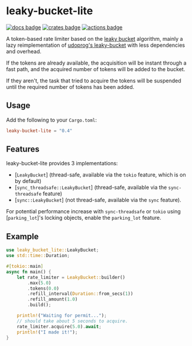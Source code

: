 <!-- cargo-sync-readme start -->

# leaky-bucket-lite

[![docs badge][]][docs link]
[![crates badge][]][crates link]
[![actions badge][]][actions link]

A token-based rate limiter based on the [leaky bucket] algorithm, mainly a lazy reimplementation of [udoprog's leaky-bucket] with less dependencies and overhead.

If the tokens are already available, the acquisition will be instant through
a fast path, and the acquired number of tokens will be added to the bucket.

If they aren't, the task that tried to acquire the tokens will be suspended
until the required number of tokens has been added.

## Usage

Add the following to your `Cargo.toml`:

```toml
leaky-bucket-lite = "0.4"
```

## Features

leaky-bucket-lite provides 3 implementations:
  * [`LeakyBucket`] (thread-safe, available via the `tokio` feature, which is on by default)
  * [`sync_threadsafe::LeakyBucket`] (thread-safe, available via the `sync-threadsafe` feature)
  * [`sync::LeakyBucket`] (not thread-safe, available via the `sync` feature).

For potential performance increase with `sync-threadsafe` or `tokio` using [`parking_lot`]'s locking objects, enable the `parking_lot` feature.

## Example

```rust
use leaky_bucket_lite::LeakyBucket;
use std::time::Duration;

#[tokio::main]
async fn main() {
    let rate_limiter = LeakyBucket::builder()
        .max(5.0)
        .tokens(0.0)
        .refill_interval(Duration::from_secs(1))
        .refill_amount(1.0)
        .build();

    println!("Waiting for permit...");
    // should take about 5 seconds to acquire.
    rate_limiter.acquire(5.0).await;
    println!("I made it!");
}
```

[actions badge]: https://github.com/Gelbpunkt/leaky-bucket-lite/workflows/Rust/badge.svg
[actions link]: https://github.com/Gelbpunkt/leaky-bucket-lite/actions
[crates badge]: https://img.shields.io/crates/v/leaky-bucket-lite.svg
[crates link]: https://crates.io/crates/leaky-bucket-lite
[docs badge]: https://docs.rs/leaky-bucket-lite/badge.svg
[docs link]: https://docs.rs/leaky-bucket-lite
[leaky bucket]: https://en.wikipedia.org/wiki/Leaky_bucket
[udoprog's leaky-bucket]: https://github.com/udoprog/leaky-bucket

<!-- cargo-sync-readme end -->
